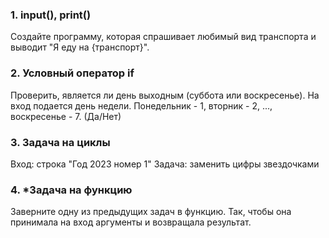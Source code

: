 ### 1. input(), print()

Создайте программу, которая спрашивает любимый вид транспорта и выводит "Я еду на {транспорт}".

### 2. Условный оператор if

Проверить, является ли день выходным (суббота или воскресенье). На вход подается день недели. Понедельник - 1, вторник - 2, ..., воскресенье - 7. (Да/Нет)

### 3. Задача на циклы

Вход: строка "Год 2023 номер 1"
Задача: заменить цифры звездочками

### 4. *Задача на функцию

Заверните одну из предыдущих задач в функцию. Так, чтобы она принимала на вход аргументы и возвращала результат.